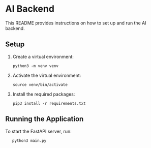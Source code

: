 # AI Backend

This README provides instructions on how to set up and run the AI backend.

## Setup

1. Create a virtual environment:
   ```
   python3 -m venv venv
   ```

2. Activate the virtual environment:
     ```
     source venv/bin/activate
     ```

3. Install the required packages:
   ```
   pip3 install -r requirements.txt
   ```

## Running the Application

To start the FastAPI server, run:

```
   python3 main.py
```